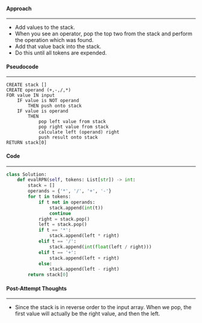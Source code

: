 #### Approach
---
- Add values to the stack.
- When you see an operator, pop the top two from the stack and perform the operation which was found.
- Add that value back into the stack.
- Do this until all tokens are expended.

#### Pseudocode
---
```
CREATE stack []
CREATE operand (+,-,/,*)
FOR value IN input
	IF value is NOT operand
		THEN push onto stack
	IF value is operand
		THEN 
			pop left value from stack
			pop right value from stack
			calculate left (operand) right
			push result onto stack
RETURN stack[0]
```

#### Code
---

```python
class Solution:
	def evalRPN(self, tokens: List[str]) -> int:
		stack = []
		operands = {'*', '/', '+', '-'}
		for t in tokens:
			if t not in operands:
				stack.append(int(t))
				continue
			right = stack.pop()
			left = stack.pop()
			if t == '*':
				stack.append(left * right)
			elif t == '/':
				stack.append(int(float(left / right)))
			elif t == '+':
				stack.append(left + right)
			else:
				stack.append(left - right)
		return stack[0]
```


#### Post-Attempt Thoughts
---
- Since the stack is in reverse order to the input array. When we pop, the first value will actually be the right value, and then the left.